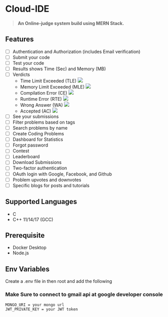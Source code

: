 # Cloud-IDE
> #### An Online-judge system build using MERN Stack.
## Features
- [ ] Authentication and Authorization (includes Email verification)
- [ ] Submit your code
- [ ] Test your code
- [ ] Results shows Time (Sec) and Memory (MB)
- [ ] Verdicts
    * Time Limit Exceeded (TLE)  ![](https://www.codechef.com/misc/clock_error.png)
    * Memory Limit Exceeded (MLE)  ![](https://www.codechef.com/misc/runtime-error.png)
    * Compilation Error (CE)  ![](https://s3.amazonaws.com/codechef_shared/misc/alert-icon.gif)
    * Runtime Error (RTE)  ![](https://www.codechef.com/misc/runtime-error.png)
    * Wrong Answer (WA)  ![](https://www.codechef.com/misc/cross-icon.gif)
    * Accepted (AC)  ![](https://www.codechef.com/misc/tick-icon.gif)
- [ ] See your submissions
- [ ] Filter problems based on tags
- [ ] Search problems by name
- [ ] Create Coding Problems
- [ ] Dashboard for Statistics
- [ ] Forgot password
- [ ] Contest
- [ ] Leaderboard
- [ ] Download Submissions
- [ ] Two-factor authentication
- [ ] OAuth login with Google, Facebook, and Github
- [ ] Problem upvotes and downvotes
- [ ] Specific blogs for posts and tutorials

## Supported Languages
* C
* C++ 11/14/17 (GCC)

## Prerequisite
+ Docker Desktop
+ Node.js

## Env Variables

Create a .env file in then root and add the following
### Make Sure to connect to gmail api at google developer console
```
MONGO_URI = your mongo url
JWT_PRIVATE_KEY = your JWT token
```
